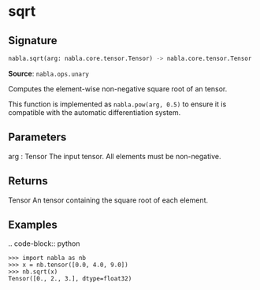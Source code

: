 # sqrt

## Signature

```python
nabla.sqrt(arg: nabla.core.tensor.Tensor) -> nabla.core.tensor.Tensor
```

**Source**: `nabla.ops.unary`

Computes the element-wise non-negative square root of an tensor.

This function is implemented as `nabla.pow(arg, 0.5)` to ensure it is
compatible with the automatic differentiation system.

Parameters
----------
arg : Tensor
    The input tensor. All elements must be non-negative.

Returns
-------
Tensor
    An tensor containing the square root of each element.

Examples
--------

.. code-block:: python

    >>> import nabla as nb
    >>> x = nb.tensor([0.0, 4.0, 9.0])
    >>> nb.sqrt(x)
    Tensor([0., 2., 3.], dtype=float32)

